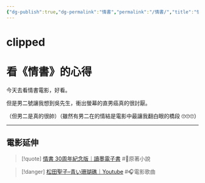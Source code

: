 ```yaml
---
{"dg-publish":true,"dg-permalink":"情書","permalink":"/情書/","title":"情書","tags":["🎬Movie"],"created":"2025-05-10T22:22:46.000+08:00","updated":"2025-06-24T05:04:23.553+08:00"}
---
```




<div class="transclusion internal-embed is-loaded"><div class="markdown-embed">

<div class="markdown-embed-title">

# clipped

</div>


# 看《情書》的心得

今天去看情書電影，好看。

但是男二號讓我想到吳先生，衝出螢幕的直男癌真的很討厭。

（但男二是真的很帥）（雖然有男二在的情結是電影中最讓我翻白眼的橋段 🙄🙄🙄）



---

</div></div>





## 電影延伸

> [!quote] [情書 30周年紀念版｜讀墨電子書](https://readmoo.com/book/210375414000101) #📕原著小說

> [!danger] [松田聖子–青い珊瑚礁｜Youtube](https://www.youtube.com/watch?v=nxG7Mw6X3nU) #🎧電影歌曲
